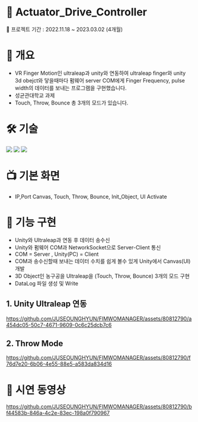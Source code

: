 # 📛 Actuator_Drive_Controller

📍 프로젝트 기간 : 2022.11.18 ~ 2023.03.02 (4개월)

# 📌 개요
- VR Finger Motion인 ultraleap과 unity와 연동하여 ultraleap finger와 unity 3d obejct와 닿을때마다 펌웨어 server COM에게 Finger Frequency, pulse width의 데이터를 보내는 프로그램을 구현했습니다.
- 성균관대학교 과제
- Touch, Throw, Bounce 총 3개의 모드가 있습니다.

# 🛠️ 기술
<img src="https://img.shields.io/badge/C Sharp-239120?style=flat-square&logo=C Sharp&logoColor=white"/> <img src="https://img.shields.io/badge/Unity-000000?style=flat-square&logo=Unity&logoColor=white"/> <img src="https://img.shields.io/badge/Ultraleap-40AEF0?style=flat-square&logo=Ultraleap&logoColor=white"/>

# 📺 기본 화면
- IP,Port Canvas, Touch, Throw, Bounce, Init_Object, UI Activate

# 🎏 기능 구현
- Unity와 Ultraleap과 연동 후 데이터 송수신
- Unity와 펌웨어 COM과 NetworkSocket으로 Server-Client 통신
- COM = Server , Unity(PC) = Client
- COM과 송수신할때 보내는 데이터 수치를 쉽게 볼수 있게 Unity에서 Canvas(UI) 개발
- 3D Object인 농구공을 Ultraleap을 (Touch, Throw, Bounce) 3개의 모드 구현
- DataLog 파일 생성 및 Write

## 1. Unity Ultraleap 연동
https://github.com/JUSEOUNGHYUN/FIMWOMANAGER/assets/80812790/a454dc05-50c7-4671-9609-0c6c25dcb7c6

## 2. Throw Mode
https://github.com/JUSEOUNGHYUN/FIMWOMANAGER/assets/80812790/f76d7e20-6b06-4e55-88e5-a583da834d16


# 🎥 시연 동영상
https://github.com/JUSEOUNGHYUN/FIMWOMANAGER/assets/80812790/bf44583b-846a-4c2e-83ec-198a0f790967


